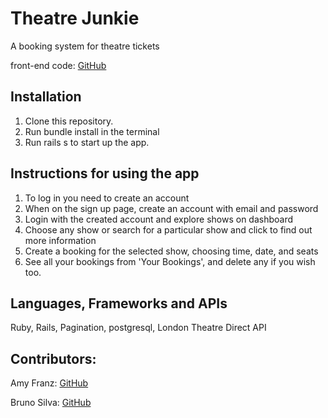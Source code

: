 # Theatre Junkie

A booking system for theatre tickets

front-end code: [GitHub](https://github.com/Brunosil97/Theatre-Junkie)

## Installation

1. Clone this repository.
2. Run bundle install in the terminal
3. Run rails s to start up the app.

## Instructions for using the app

1. To log in you need to create an account
2. When on the sign up page, create an account with email and password
3. Login with the created account and explore shows on dashboard
4. Choose any show or search for a particular show and click to find out more information
5. Create a booking for the selected show, choosing time, date, and seats
6. See all your bookings from 'Your Bookings', and delete any if you wish too. 

## Languages, Frameworks and APIs

Ruby, Rails, Pagination, postgresql, London Theatre Direct API

## Contributors:

Amy Franz: [GitHub](https://github.com/amyfranz)

Bruno Silva: [GitHub](https://github.com/Brunosil97)

